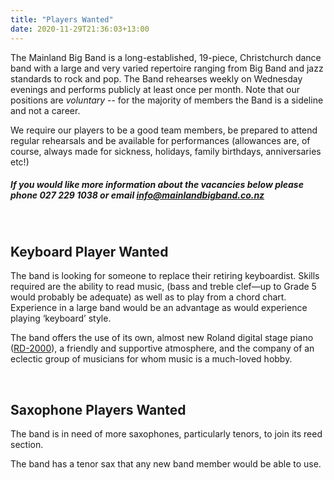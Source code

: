 ```yaml
---
title: "Players Wanted"
date: 2020-11-29T21:36:03+13:00
---
```

The Mainland Big Band is a long-established, 19-piece, Christchurch dance band with a large and very varied repertoire ranging from Big Band and jazz standards to rock and pop. The Band rehearses weekly on Wednesday evenings and performs publicly at least once per month. Note that our positions are _voluntary_ -- for the majority of members the Band is a sideline and not a career.

We require our players to be a good team members, be prepared to attend regular rehearsals and be available for performances (allowances are, of course, always made for sickness, holidays, family birthdays, anniversaries etc!)

##### If you would like more information about the vacancies below please phone 027 229 1038 or email <info@mainlandbigband.co.nz>

<br>

Keyboard Player Wanted
--------------
The band is looking for someone to replace their retiring keyboardist. Skills required are the ability to read music, (bass and treble clef—up to Grade 5 would probably be adequate) as well as to play from a chord chart. Experience in a large band would be an advantage as would experience playing ‘keyboard’ style.

The band offers the use of its own, almost new Roland digital stage piano ([RD-2000](https://www.roland.com/GLOBAL/products/rd-2000/)), a friendly and supportive atmosphere, and the company of an eclectic group of musicians for whom music is a much-loved hobby.

<br>

Saxophone Players Wanted
-----------------
The band is in need of more saxophones, particularly tenors, to join its reed section.

The band has a tenor sax that any new band member would be able to use. 
